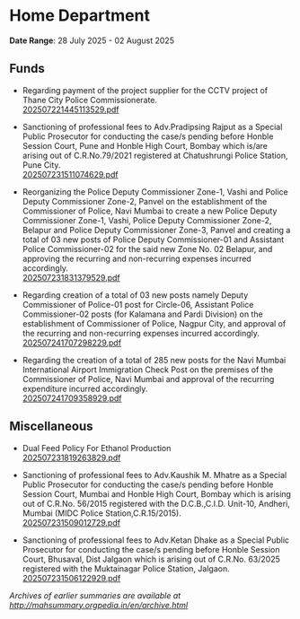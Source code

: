 # Home Department

**Date Range**: 28 July 2025 - 02 August 2025


## Funds
- Regarding payment of the project supplier for the CCTV project of Thane City Police Commissionerate.\
  [202507221445113529.pdf](https://gr.maharashtra.gov.in/Site/Upload/Government%20Resolutions/English/202507221445113529.pdf)

- Sanctioning of professional fees to Adv.Pradipsing Rajput as a Special Public Prosecutor for conducting the case/s pending before Honble Session Court, Pune and Honble High Court, Bombay which is/are arising out of C.R.No.79/2021 registered at Chatushrungi Police Station, Pune City.\
  [202507231511074629.pdf](https://gr.maharashtra.gov.in/Site/Upload/Government%20Resolutions/English/202507231511074629.pdf)

- Reorganizing the Police Deputy Commissioner Zone-1, Vashi and Police Deputy Commissioner Zone-2, Panvel on the establishment of the Commissioner of Police, Navi Mumbai to create a new Police Deputy Commissioner Zone-1, Vashi, Police Deputy Commissioner Zone-2, Belapur and Police Deputy Commissioner Zone-3, Panvel and creating a total of 03 new posts of Police Deputy Commissioner-01 and Assistant Police Commissioner-02 for the said new Zone No. 02 Belapur, and approving the recurring and non-recurring expenses incurred accordingly.\
  [202507231831379529.pdf](https://gr.maharashtra.gov.in/Site/Upload/Government%20Resolutions/English/202507231831379529.pdf)

- Regarding creation of a total of 03 new posts namely Deputy Commissioner of Police-01 post for Circle-06, Assistant Police Commissioner-02 posts (for Kalamana and Pardi Division) on the establishment of Commissioner of Police, Nagpur City, and approval of the recurring and non-recurring expenses incurred accordingly.\
  [202507241707298229.pdf](https://gr.maharashtra.gov.in/Site/Upload/Government%20Resolutions/English/202507241707298229.pdf)

- Regarding the creation of a total of 285 new posts for the Navi Mumbai International Airport Immigration Check Post on the premises of the Commissioner of Police, Navi Mumbai and approval of the recurring expenditure incurred accordingly.\
  [202507241709358929.pdf](https://gr.maharashtra.gov.in/Site/Upload/Government%20Resolutions/English/202507241709358929.pdf)

## Miscellaneous
- Dual Feed Policy For Ethanol Production\
  [202507231819263829.pdf](https://gr.maharashtra.gov.in/Site/Upload/Government%20Resolutions/English/202507231819263829.pdf)

- Sanctioning of professional fees to Adv.Kaushik M. Mhatre as a Special Public Prosecutor for conducting the case/s pending before Honble Session Court, Mumbai and Honble High Court, Bombay  which is arising out of C.R.No. 56/2015  registered with the D.C.B.,C.I.D. Unit-10, Andheri, Mumbai (MIDC Police Station,C.R.15/2015).\
  [202507231509012729.pdf](https://gr.maharashtra.gov.in/Site/Upload/Government%20Resolutions/English/202507231509012729.pdf)

- Sanctioning of professional fees to Adv.Ketan Dhake as a Special Public Prosecutor for conducting the case/s pending before Honble Session Court, Bhusaval, Dist Jalgaon  which is arising out of C.R.No. 63/2025  registered with the Muktainagar Police Station, Jalgaon.\
  [202507231506122929.pdf](https://gr.maharashtra.gov.in/Site/Upload/Government%20Resolutions/English/202507231506122929.pdf)


*Archives of earlier summaries are available at http://mahsummary.orgpedia.in/en/archive.html*